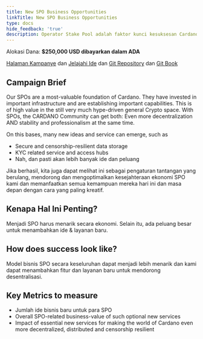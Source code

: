 ```yaml
---
title: New SPO Business Opportunities
linkTitle: New SPO Business Opportunities
type: docs
hide_feedback: 'true'
description: Operator Stake Pool adalah faktor kunci kesuksesan Cardano. Dengan infrastruktur dan kemampuan mereka, layanan baru yang penting dapat dibuat.
---
```


Alokasi Dana: **$250,000 USD dibayarkan dalam ADA**

[Halaman Kampanye](https://cardano.ideascale.com/a/campaign-home/26245) dan [Jelajahi Ide](https://cardano.ideascale.com/a/ideas/top/campaign-filter/byids/campaigns/26245/stage/unspecified) dan [Git Repository](https://github.com/Catalyst-Challenges/F7-New-SPO-Business-Opportunities) dan [Git Book](https://quality-assurance-dao.gitbook.io/catalyst-fund-7-challenges/fund-7/new-spo-business-opportunities)

## Campaign Brief

Our SPOs are a most-valuable foundation of Cardano. They have invested in important infrastructure and are establishing important capabilities. This is of high value in the still very much hype-driven general Crypto space. With SPOs, the CARDANO Community can get both: Even more decentralization AND stability and professionalism at the same time.

On this bases, many new ideas and service can emerge, such as

- Secure and censorship-resilient data storage
- KYC related service and access hubs
- Nah, dan pasti akan lebih banyak ide dan peluang

Jika berhasil, kita juga dapat melihat ini sebagai pengaturan tantangan yang berulang, mendorong dan mengoptimalkan kesejahteraan ekonomi SPO kami dan memanfaatkan semua kemampuan mereka hari ini dan masa depan dengan cara yang paling kreatif.

## Kenapa Hal Ini Penting?

Menjadi SPO harus menarik secara ekonomi. Selain itu, ada peluang besar untuk menambahkan ide &amp; layanan baru.

## How does success look like?

Model bisnis SPO secara keseluruhan dapat menjadi lebih menarik dan kami dapat menambahkan fitur dan layanan baru untuk mendorong desentralisasi.

## Key Metrics to measure

- Jumlah ide bisnis baru untuk para SPO
- Overall SPO-related business-value of such optional new services
- Impact of essential new services for making the world of Cardano even more decentralized, distributed and censorship resilient
